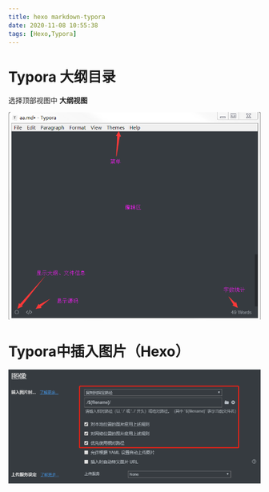 ```yaml
---
title: hexo markdown-typora
date: 2020-11-08 10:55:38
tags: [Hexo,Typora]
---
```


# Typora 大纲目录

选择顶部视图中 **大纲视图** 

 ![](../typora-list.png)

# Typora中插入图片（Hexo）

![](../typora-img.png)